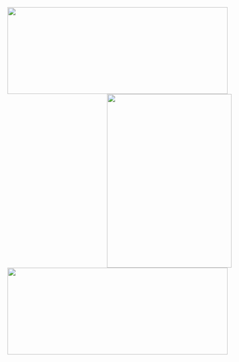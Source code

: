 <img width="495" height="195" src="https://github-profile-trophy.vercel.app/?username=heathdutton" align="left" /><img width="280" height="390" align="right" src="https://spotify-github-profile.vercel.app/api/view?uid=1235968206&cover_image=true" /><img width="495" height="195" src="https://github-readme-stats.vercel.app/api?username=heathdutton" align="left" />
